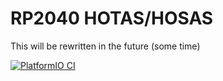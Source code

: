 # RP2040 HOTAS/HOSAS

This will be rewritten in the future (some time)

[![PlatformIO CI](https://github.com/MNS26/RP2040-HOTAS/actions/workflows/build.yml/badge.svg)](https://github.com/MNS26/RP2040-HOTAS/actions/workflows/build.yml)
